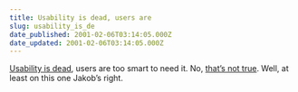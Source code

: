 ```yaml
---
title: Usability is dead, users are
slug: usability_is_de
date_published: 2001-02-06T03:14:05.000Z
date_updated: 2001-02-06T03:14:05.000Z
---
```


[Usability is dead](http://www.adobe.com/web/gallery/valcasey/page2.html), users are too smart to need it. No, [that’s not true](http://www.useit.com/alertbox/20010204.html). Well, at least on this one Jakob’s right.
